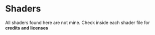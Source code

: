 # Shaders
All shaders found here are not mine. Check inside each shader file for **credits and licenses**
